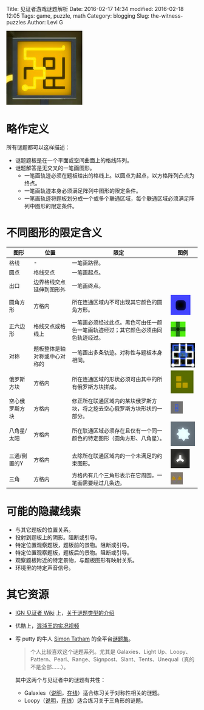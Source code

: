 Title: 见证者游戏谜题解析
Date: 2016-02-17 14:34
modified: 2016-02-18 12:05
Tags: game, puzzle, math
Category: blogging
Slug: the-witness-puzzles
Author: Levi G

![image](images/the-witness-puzzles_maze.png)

# 略作定义

所有谜题都可以这样描述：

* 谜题题板是在一个平面或空间曲面上的格线阵列。
* 谜题解答是无交叉的一笔画图形。
    * 一笔画轨迹必须在题板给出的格线上。以圆点为起点，以方格阵列凸点为终点。
    * 一笔画轨迹本身必须满足阵列中图形的限定条件。
    * 一笔画轨迹将题板划分成一个或多个联通区域，每个联通区域必须满足阵列中图形的限定条件。

# 不同图形的限定含义

图形|位置|限定|图例
-|-|-|-
格线|-|一笔画路径。
圆点|格线交点|一笔画起点。
出口|边界格线交点延伸到图形外|一笔画终点。
圆角方形|方格内|所在连通区域内不可出现其它颜色的圆角方形。|![image](images/the-witness-puzzles_square-black.png)
正六边形|格线交点或格线上|一笔画必须经过此点。黑色可由任一颜色一笔画轨迹经过；其它颜色必须由同色轨迹经过。|![image](images/the-witness-puzzles_hex.png)
对称|题板整体是轴对称或中心对称的|一笔画出多条轨迹。对称性与题板本身相同。|![image](images/the-witness-puzzles_symmetry.png)
俄罗斯方块|方格内|所在连通区域的形状必须可由其中的所有俄罗斯方块拼成。|![image](images/the-witness-puzzles_tetris.png)
空心俄罗斯方块|方格内|修正所在联通区域内的某块俄罗斯方块，将之挖去空心俄罗斯方块形状的一部分。|![image](images/the-witness-puzzles_tetris2.png)
八角星/太阳|方格内|所在联通区域必须存在且仅有一个同一颜色的特定图形（圆角方形、八角星）。|![image](images/the-witness-puzzles_sun.png)
三通/倒置的Y|方格内|去除所在联通区域内的一个未满足的约束图形。|![image](images/the-witness-puzzles_triplet.png)
三角|方格内|方格内有几个三角形表示在它周围，一笔画需要经过几条边。|![image](images/the-witness-puzzles_triangle.png)

# 可能的隐藏线索

* 与其它题板的位置关系。
* 投射到题板上的阴影。阻断或引导。
* 特定位置观察题板，题板前的景物。阻断或引导。
* 特定位置观察题板，题板后的景物。阻断或引导。
* 观察题板附近的特定景物，与题板图形有映射关系。
* 环境里的特定声音信号。

# 其它资源

* [IGN 见证者 Wiki](http://www.ign.com/wikis/the-witness) 上，[关于谜题类型的介绍](http://www.ign.com/wikis/the-witness/Puzzle_Types)
* 优酷上，[混沌王的实况视频](http://v.youku.com/v_show/id_XMTQ1ODMzNzc0NA==.html?f=26612444)
* 写 putty 的牛人 [Simon Tatham](http://www.chiark.greenend.org.uk/~sgtatham/) 的全平台[谜题集](http://www.chiark.greenend.org.uk/~sgtatham/puzzles/)。

    > 个人比较喜欢这个谜题系列。尤其是 Galaxies、Light Up、Loopy、Pattern、Pearl、Range、Signpost、Slant、Tents、Unequal（真的不是全部……）。

    其中这两个与见证者中的谜题有共性：

    * Galaxies（[说明](http://www.chiark.greenend.org.uk/~sgtatham/puzzles/doc/galaxies.html#galaxies)，[在线](http://www.chiark.greenend.org.uk/~sgtatham/puzzles/js/galaxies.html)）适合练习关于对称性相关的谜题。
    * Loopy（[说明](http://www.chiark.greenend.org.uk/~sgtatham/puzzles/doc/loopy.html#loopy)，[在线](http://www.chiark.greenend.org.uk/~sgtatham/puzzles/js/loopy.html)）适合练习关于三角形的谜题。
